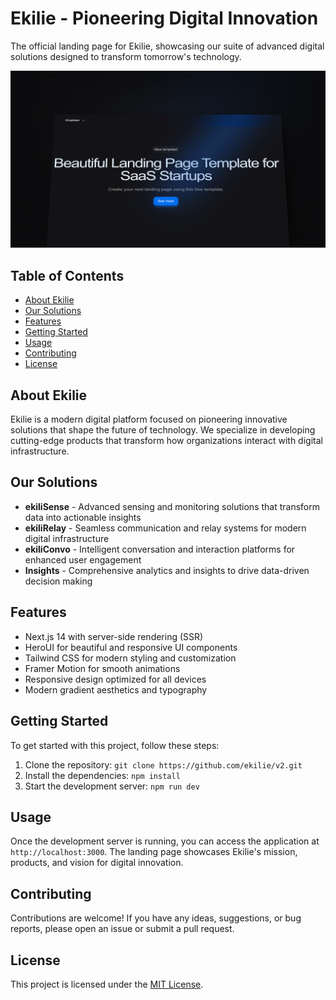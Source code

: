 # Ekilie - Pioneering Digital Innovation

The official landing page for Ekilie, showcasing our suite of advanced digital solutions designed to transform tomorrow's technology.

![Preview](/app/opengraph-image.png)

## Table of Contents

- [About Ekilie](#about-ekilie)
- [Our Solutions](#our-solutions)
- [Features](#features)
- [Getting Started](#getting-started)
- [Usage](#usage)
- [Contributing](#contributing)
- [License](#license)

## About Ekilie

Ekilie is a modern digital platform focused on pioneering innovative solutions that shape the future of technology. We specialize in developing cutting-edge products that transform how organizations interact with digital infrastructure.

## Our Solutions

- **ekiliSense** - Advanced sensing and monitoring solutions that transform data into actionable insights
- **ekiliRelay** - Seamless communication and relay systems for modern digital infrastructure
- **ekiliConvo** - Intelligent conversation and interaction platforms for enhanced user engagement
- **Insights** - Comprehensive analytics and insights to drive data-driven decision making

## Features

- Next.js 14 with server-side rendering (SSR)
- HeroUI for beautiful and responsive UI components
- Tailwind CSS for modern styling and customization
- Framer Motion for smooth animations
- Responsive design optimized for all devices
- Modern gradient aesthetics and typography

## Getting Started

To get started with this project, follow these steps:

1. Clone the repository: `git clone https://github.com/ekilie/v2.git`
2. Install the dependencies: `npm install`
3. Start the development server: `npm run dev`

## Usage

Once the development server is running, you can access the application at `http://localhost:3000`. The landing page showcases Ekilie's mission, products, and vision for digital innovation.

## Contributing

Contributions are welcome! If you have any ideas, suggestions, or bug reports, please open an issue or submit a pull request.

## License

This project is licensed under the [MIT License](https://opensource.org/licenses/MIT).
